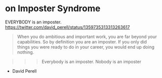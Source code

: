 # on Imposter Syndrome

EVERYBODY is an imposter. 
https://twitter.com/david_perell/status/1359735313313263617

> When you do ambitious and important work, you are far beyond your capabilities.
> So by definition you are an imposter. If you only did things you were ready to do in
> your career, you would end up doing nothing.

>>> Everybody is an imposter. Nobody is an imposter
- David Perell
